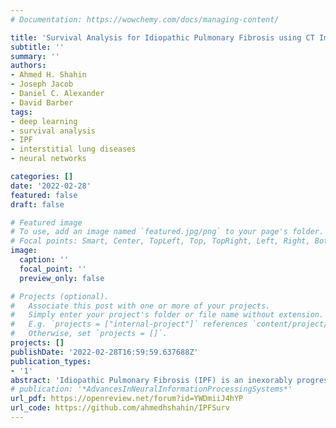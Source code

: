 ```yaml
---
# Documentation: https://wowchemy.com/docs/managing-content/

title: 'Survival Analysis for Idiopathic Pulmonary Fibrosis using CT Images and Incomplete Clinical Data'
subtitle: ''
summary: ''
authors:
- Ahmed H. Shahin
- Joseph Jacob
- Daniel C. Alexander
- David Barber
tags:
- deep learning
- survival analysis
- IPF
- interstitial lung diseases
- neural networks

categories: []
date: '2022-02-28'
featured: false
draft: false

# Featured image
# To use, add an image named `featured.jpg/png` to your page's folder.
# Focal points: Smart, Center, TopLeft, Top, TopRight, Left, Right, BottomLeft, Bottom, BottomRight.
image:
  caption: ''
  focal_point: ''
  preview_only: false

# Projects (optional).
#   Associate this post with one or more of your projects.
#   Simply enter your project's folder or file name without extension.
#   E.g. `projects = ["internal-project"]` references `content/project/deep-learning/index.md`.
#   Otherwise, set `projects = []`.
projects: []
publishDate: '2022-02-28T16:59:59.637688Z'
publication_types:
- '1'
abstract: 'Idiopathic Pulmonary Fibrosis (IPF) is an inexorably progressive fibrotic lung disease with a variable and unpredictable rate of progression. CT scans of the lungs inform clinical assessment of IPF patients and contain pertinent information related to disease progression. In this work, we propose a multi-modal method that uses neural networks and memory banks to predict the survival of IPF patients using clinical and imaging data. The majority of clinical IPF patient records have missing data (e.g. missing lung function tests). To this end, we propose a probabilistic model that captures the dependencies between the observed clinical variables and imputes missing ones. This principled approach to missing data imputation can be naturally combined with a deep survival analysis model. We show that the proposed framework yields significantly better survival analysis results than baselines in terms of concordance index and integrated Brier score. Our work also provides insights into novel image-based biomarkers that are linked to mortality.'
# publication: '*AdvancesInNeuralInformationProcessingSystems*'
url_pdf: https://openreview.net/forum?id=YWDmiiJ4hYP
url_code: https://github.com/ahmedhshahin/IPFSurv
---
```

